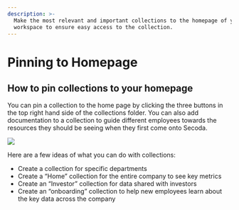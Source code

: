 ```yaml
---
description: >-
  Make the most relevant and important collections to the homepage of your
  workspace to ensure easy access to the collection.
---
```


# Pinning to Homepage

## **How to pin collections to your homepage** <a href="#h_3a4bfd6458" id="h_3a4bfd6458"></a>

You can pin a collection to the home page by clicking the three buttons in the top right hand side of the collections folder. You can also add documentation to a collection to guide different employees towards the resources they should be seeing when they first come onto Secoda.

![](https://downloads.intercomcdn.com/i/o/392615124/b33718833dfe09d4164ddfe7/Screen+Shot+2021-09-21+at+11.24.39+AM.png)

Here are a few ideas of what you can do with collections:

* Create a collection for specific departments
* Create a “Home” collection for the entire company to see key metrics
* Create an “Investor” collection for data shared with investors
* Create an “onboarding” collection to help new employees learn about the key data across the company
